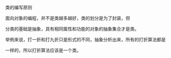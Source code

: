 

类的编写原则

面向对象的编程，并不是类越多越好，类的划分是为了封装，但 

分类的基础是抽象，具有相同属性和功能的对象的抽象集合才是类。 

举例来说，打一折和打九折只是形式的不同，抽象分析出来，所有的打折算法都是 

一样的，所以打折算法应该是一个类。